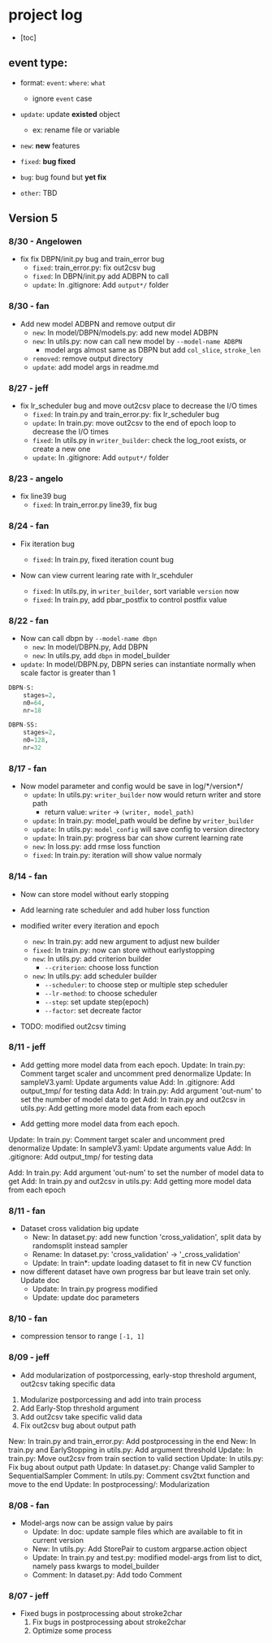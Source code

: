 # project log

- [toc]

## event type:

- format: `event`: `where`: `what`
    - ignore `event` case

- `update`: update **existed** object
	- ex: rename file or variable
- `new`: **new** features
- `fixed`: **bug fixed**
- `bug`: bug found but **yet fix**
- `other`: TBD

## Version 5
### 8/30 - Angelowen
- fix fix DBPN/init.py bug and train_error bug
  - `fixed`: train_error.py: fix out2csv bug
  - `fixed`: In DBPN/init.py add ADBPN to call 
  - `update`: In .gitignore: Add `output*/` folder

### 8/30 - fan

- Add new model ADBPN and remove output dir
	- `new`: In model/DBPN/models.py: add new model ADBPN
	- `new`: In utils.py: now can call new model by `--model-name ADBPN`
		- model args almost same as DBPN but add `col_slice`, `stroke_len`
	- `removed`: remove output directory
	- `update`: add model args in readme.md

### 8/27 - jeff

- fix lr_scheduler bug and move out2csv place to decrease the I/O times
  - `fixed`: In train.py and train_error.py: fix lr_scheduler bug
  - `update`: In train.py: move out2csv to the end of epoch loop to decrease the I/O times
  - `fixed`: In utils.py in `writer_builder`: check the log_root exists, or create a new one
  - `update`: In .gitignore: Add `output*/` folder

### 8/23 - angelo

- fix line39 bug
  - `fixed`: In train_error.py line39, fix bug

### 8/24 - fan

- Fix iteration bug
	- `fixed`: In train.py, fixed iteration count bug

- Now can view current learing rate with lr_scehduler
	- `fixed`: In utils.py, in `writer_builder`, sort variable `version` now
	- `fixed`: In train.py, add pbar_postfix to control postfix value

### 8/22 - fan

- Now can call dbpn by `--model-name dbpn`
	- `new`: In model/DBPN.py, Add DBPN 
	- `new`: In utils.py, add `dbpn` in model_builder
- `update`: In model/DBPN.py, DBPN series can instantiate normally when scale factor is greater than 1

```python
DBPN-S:
	stages=2,
	n0=64,
	nr=18

DBPN-SS:
	stages=2,
	n0=128,
	nr=32
```

### 8/17 - fan

- Now model parameter and config would be save in log/\*/version\*/
	- `update`: In utils.py: `writer_builder` now would return writer and store path
		- return value: `writer` -> `(writer, model_path)`
	- `update`: In train.py: model_path would be define by `writer_builder`
	- `update`: In utils.py: `model_config` will save config to version directory
	- `update`: In train.py: progress bar can show current learning rate
	- `new`: In loss.py: add rmse loss function
	- `fixed`: In train.py: iteration will show value normaly

### 8/14 - fan

- Now can store model without early stopping
- Add learning rate scheduler and add huber loss function
- modified writer every iteration and epoch
	- `new`: In train.py: add new argument to adjust new builder
	- `fixed`: In train.py: now can store without earlystopping
	- `new`: In utils.py: add criterion builder
		- `--criterion`: choose loss function
	- `new`: In utils.py: add scheduler builder
		- `--scheduler`: to choose step or multiple step scheduler
		- `--lr-method`: to choose scheduler
		- `--step`: set update step(epoch)
		- `--factor`: set decreate factor

- TODO: modified out2csv timing

### 8/11 - jeff

- Add getting more model data from each epoch.
Update: In train.py:
		Comment target scaler and uncomment pred denormalize
Update: In sampleV3.yaml: Update arguments value
Add: In .gitignore: Add output_tmp/ for testing data
Add: In train.py:
		Add argument 'out-num' to set the number of model data to get
Add: In train.py and out2csv in utils.py:
		Add getting more model data from each epoch

- Add getting more model data from each epoch.

Update: In train.py:
		Comment target scaler and uncomment pred denormalize
Update: In sampleV3.yaml: Update arguments value
Add: In .gitignore: Add output_tmp/ for testing data

Add: In train.py:
		Add argument 'out-num' to set the number of model data to get
Add: In train.py and out2csv in utils.py:
		Add getting more model data from each epoch
		
### 8/11 - fan

- Dataset cross validation big update
	- New: In dataset.py: add new function 'cross_validation', split data by randomsplit instead sampler
	- Rename: In dataset.py: 'cross_validation' -> '_cross_validation'
	- Update: In train*: update loading dataset to fit in new CV function
- now different dataset have own progress bar but leave train set only. Update doc
	- Update: In train.py progress modified
	- Update: update doc parameters

### 8/10 - fan

- compression tensor to range `[-1, 1]`

### 8/09 - jeff

- Add modularization of postporcessing, early-stop threshold argument, out2csv taking specific data

1. Modularize postporcessing and add into train process
2. Add Early-Stop threshold argument
3. Add out2csv take specific valid data
4. Fix out2csv bug about output path

New: In train.py and train_error.py: Add postprocessing in the end
New: In train.py and EarlyStopping in utils.py: Add argument threshold
Update: In train.py: Move out2csv from train section to valid section
Update: In utils.py: Fix bug about output path
Update: In dataset.py: Change valid Sampler to SequentialSampler
Comment: In utils.py: Comment csv2txt function and move to the end
Update: In postprocessing/: Modularization

### 8/08 - fan

- Model-args now can be assign value by pairs
	- Update: In doc: update sample files which are available to fit in current version
	- New: In utils.py: Add StorePair to custom argparse.action object
	- Update: In train.py and test.py: modified model-args from list to dict, namely pass kwargs to model_builder
	- Comment: In dataset.py: Add todo Comment

### 8/07 - jeff

- Fixed bugs in postprocessing about stroke2char
	1. Fix bugs in postprocessing about stroke2char
	2. Optimize some process